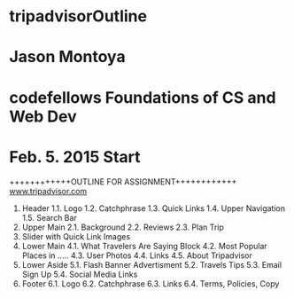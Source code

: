 # tripadvisorOutline

# Jason Montoya
# codefellows Foundations of CS and Web Dev
# Feb. 5. 2015 Start

++++++++++++OUTLINE FOR ASSIGNMENT++++++++++++
www.tripadvisor.com
1. Header
  1.1. Logo
  1.2. Catchphrase
  1.3. Quick Links
  1.4. Upper Navigation
  1.5. Search Bar
2. Upper Main
  2.1. Background
  2.2. Reviews
  2.3. Plan Trip
3. Slider with Quick Link Images
4. Lower Main
  4.1. What Travelers Are Saying Block
  4.2. Most Popular Places in .....
  4.3. User Photos
  4.4. Links
  4.5. About Tripadvisor
5. Lower Aside
  5.1. Flash Banner Advertisment
  5.2. Travels Tips
  5.3. Email Sign Up
  5.4. Social Media Links
6. Footer
  6.1. Logo
  6.2. Catchphrase
  6.3. Links
  6.4. Terms, Policies, Copy 
